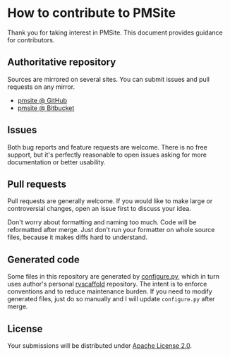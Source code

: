 <!--- Generated by scripts/configure.py --->
# How to contribute to PMSite

Thank you for taking interest in PMSite. This document provides guidance for contributors.

## Authoritative repository

Sources are mirrored on several sites. You can submit issues and pull requests on any mirror.

* [pmsite @ GitHub](https://github.com/robertvazan/pmsite)
* [pmsite @ Bitbucket](https://bitbucket.org/robertvazan/pmsite)

## Issues

Both bug reports and feature requests are welcome. There is no free support,
but it's perfectly reasonable to open issues asking for more documentation or better usability.

## Pull requests

Pull requests are generally welcome.
If you would like to make large or controversial changes, open an issue first to discuss your idea.

Don't worry about formatting and naming too much. Code will be reformatted after merge.
Just don't run your formatter on whole source files, because it makes diffs hard to understand.

## Generated code

Some files in this repository are generated by [configure.py](scripts/configure.py),
which in turn uses author's personal [rvscaffold](https://github.com/robertvazan/rvscaffold) repository.
The intent is to enforce conventions and to reduce maintenance burden.
If you need to modify generated files, just do so manually and I will update `configure.py` after merge.

## License

Your submissions will be distributed under [Apache License 2.0](LICENSE).
